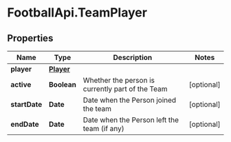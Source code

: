 # FootballApi.TeamPlayer

## Properties
Name | Type | Description | Notes
------------ | ------------- | ------------- | -------------
**player** | [**Player**](Player.md) |  | 
**active** | **Boolean** | Whether the person is currently part of the Team | [optional] 
**startDate** | **Date** | Date when the Person joined the team | [optional] 
**endDate** | **Date** | Date when the Person left the team (if any) | [optional] 
